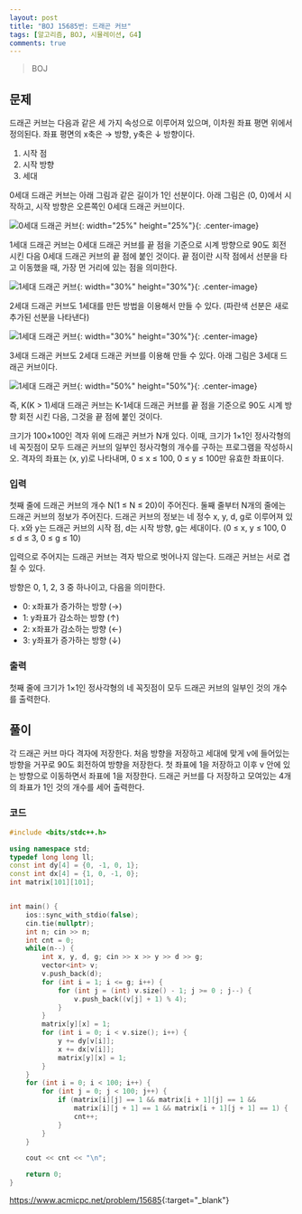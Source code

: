 ```yaml
---
layout: post
title: "BOJ 15685번: 드래곤 커브"
tags: [알고리즘, BOJ, 시뮬레이션, G4]
comments: true
---
```


> BOJ

## 문제
드래곤 커브는 다음과 같은 세 가지 속성으로 이루어져 있으며, 이차원 좌표 평면 위에서 정의된다. 좌표 평면의 x축은 → 방향, y축은 ↓ 방향이다.

1. 시작 점
2. 시작 방향
3. 세대

0세대 드래곤 커브는 아래 그림과 같은 길이가 1인 선분이다. 아래 그림은 (0, 0)에서 시작하고, 시작 방향은 오른쪽인 0세대 드래곤 커브이다.

![0세대 드래곤 커브](http://onlinejudgeimages.s3-ap-northeast-1.amazonaws.com/problem/15685/1.png){: width="25%" height="25%"}{: .center-image}

1세대 드래곤 커브는 0세대 드래곤 커브를 끝 점을 기준으로 시계 방향으로 90도 회전시킨 다음 0세대 드래곤 커브의 끝 점에 붙인 것이다. 끝 점이란 시작 점에서 선분을 타고 이동했을 때, 가장 먼 거리에 있는 점을 의미한다.

![1세대 드래곤 커브](https://onlinejudgeimages.s3-ap-northeast-1.amazonaws.com/problem/15685/2.png){: width="30%" height="30%"}{: .center-image}

2세대 드래곤 커브도 1세대를 만든 방법을 이용해서 만들 수 있다. (파란색 선분은 새로 추가된 선분을 나타낸다)

![1세대 드래곤 커브](https://onlinejudgeimages.s3-ap-northeast-1.amazonaws.com/problem/15685/3.png){: width="30%" height="30%"}{: .center-image}

3세대 드래곤 커브도 2세대 드래곤 커브를 이용해 만들 수 있다. 아래 그림은 3세대 드래곤 커브이다.

![1세대 드래곤 커브](https://onlinejudgeimages.s3-ap-northeast-1.amazonaws.com/problem/15685/4.png){: width="50%" height="50%"}{: .center-image}

즉, K(K > 1)세대 드래곤 커브는 K-1세대 드래곤 커브를 끝 점을 기준으로 90도 시계 방향 회전 시킨 다음, 그것을 끝 점에 붙인 것이다.

크기가 100×100인 격자 위에 드래곤 커브가 N개 있다. 이때, 크기가 1×1인 정사각형의 네 꼭짓점이 모두 드래곤 커브의 일부인 정사각형의 개수를 구하는 프로그램을 작성하시오. 격자의 좌표는 (x, y)로 나타내며, 0 ≤ x ≤ 100, 0 ≤ y ≤ 100만 유효한 좌표이다.

### 입력
첫째 줄에 드래곤 커브의 개수 N(1 ≤ N ≤ 20)이 주어진다. 둘째 줄부터 N개의 줄에는 드래곤 커브의 정보가 주어진다. 드래곤 커브의 정보는 네 정수 x, y, d, g로 이루어져 있다. x와 y는 드래곤 커브의 시작 점, d는 시작 방향, g는 세대이다. (0 ≤ x, y ≤ 100, 0 ≤ d ≤ 3, 0 ≤ g ≤ 10)

입력으로 주어지는 드래곤 커브는 격자 밖으로 벗어나지 않는다. 드래곤 커브는 서로 겹칠 수 있다.

방향은 0, 1, 2, 3 중 하나이고, 다음을 의미한다.

* 0: x좌표가 증가하는 방향 (→)
* 1: y좌표가 감소하는 방향 (↑)
* 2: x좌표가 감소하는 방향 (←)
* 3: y좌표가 증가하는 방향 (↓)

### 출력
첫째 줄에 크기가 1×1인 정사각형의 네 꼭짓점이 모두 드래곤 커브의 일부인 것의 개수를 출력한다.

## 풀이
각 드래곤 커브 마다 격자에 저장한다. 처음 방향을 저장하고 세대에 맞게 v에 들어있는 방향을 거꾸로 90도 회전하여 방향을 저장한다. 첫 좌표에 1을 저장하고 이후 v 안에 있는 방향으로 이동하면서 좌표에 1을 저장한다. 드래곤 커브를 다 저장하고 모여있는 4개의 좌표가 1인 것의 개수를 세어 출력한다.

### 코드
```c++
#include <bits/stdc++.h>

using namespace std;
typedef long long ll;
const int dy[4] = {0, -1, 0, 1};
const int dx[4] = {1, 0, -1, 0};
int matrix[101][101];


int main() {
    ios::sync_with_stdio(false);
    cin.tie(nullptr);
    int n; cin >> n;
    int cnt = 0;
    while(n--) {
        int x, y, d, g; cin >> x >> y >> d >> g;
        vector<int> v;
        v.push_back(d);
        for (int i = 1; i <= g; i++) {
            for (int j = (int) v.size() - 1; j >= 0 ; j--) {
                v.push_back((v[j] + 1) % 4);
            }
        }
        matrix[y][x] = 1;
        for (int i = 0; i < v.size(); i++) {
            y += dy[v[i]];
            x += dx[v[i]];
            matrix[y][x] = 1;
        }
    }
    for (int i = 0; i < 100; i++) {
        for (int j = 0; j < 100; j++) {
            if (matrix[i][j] == 1 && matrix[i + 1][j] == 1 &&
                matrix[i][j + 1] == 1 && matrix[i + 1][j + 1] == 1) {
                cnt++;
            }
        }
    }

    cout << cnt << "\n";

    return 0;
}

```

<https://www.acmicpc.net/problem/15685>{:target="_blank"}
